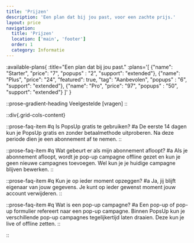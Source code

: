 ```yaml
---
title: 'Prijzen'
description: 'Een plan dat bij jou past, voor een zachte prijs.'
layout: price
navigation:
  title: 'Prijzen'
  location: ['main', 'footer']
  order: 1
  category: Informatie
---
```


:available-plans{
:title="Een plan dat bij jou past."
:plans='[
{"name": "Starter", "price": "7", "popups" : "2", "support": "extended"},
{"name": "Plus", "price": "24", "featured": true, "tag": "Aanbevolen", "popups" : "6", "support": "extended"},
{"name": "Pro", "price": "97", "popups" : "50", "support": "extended"}
]'
}

::prose-gradient-heading
Veelgestelde [vragen]
::

::div{.grid-cols-content}

::prose-faq-item
#q
Is PopsUp gratis te gebruiken?
#a
De eerste 14 dagen kun je PopsUp gratis en zonder betaalmethode uitproberen. Na deze periode dien je een abonnement af te nemen.
::

::prose-faq-item
#q
Wat gebeurt er als mijn abonnement afloopt?
#a
Als je abonnement afloopt, wordt je pop-up campagne offline gezet en kun je geen nieuwe campagnes toevoegen. Wel kun je je huidige campagne blijven bewerken.
::

::prose-faq-item
#q
Kun je op ieder moment opzeggen?
#a
Ja, jij blijft eigenaar van jouw gegevens. Je kunt op ieder gewenst moment jouw account verwijderen.
::

::prose-faq-item
#q
Wat is een pop-up campagne?
#a
Een pop-up of pop-up formulier refereert naar een pop-up campagne. Binnen PopsUp kun je verschillende pop-up campagnes tegelijkertijd laten draaien. Deze kun je live of offline zetten.
::

::
